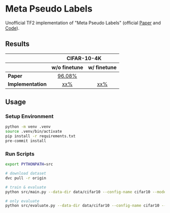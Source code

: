 # Meta Pseudo Labels
Unofficial TF2 implementation of "Meta Pseudo Labels" (official [Paper](https://arxiv.org/abs/2003.10580) and [Code](https://github.com/google-research/google-research/tree/master/meta_pseudo_labels)).


## Results

<table>
    <thead>
        <tr>
            <th></th>
            <th colspan=2>CIFAR-10-4K</th>
        </tr>
        <tr>
            <th></th>
            <th>w/o finetune</th>
            <th>w/ finetune</th>
        </tr>
    </thead>
    <tbody>
        <tr>
            <td><b>Paper</b></td>
            <td align=center><a href="https://tensorboard.dev/experiment/i6sjrvdVQcanGLca8FV3LQ/#scalars" target="_blank">96.08%</a></td>
            <td align=center></td>
        </tr>
        <tr>
            <td><b>Implementation</b></td>
            <td align=center><a href="" target="_blank">xx%</a></td>
            <td align=center><a href="" target="_blank">xx%</a></td>
        </tr>
    </tbody>
</table>


## Usage

### Setup Environment
```bash
python -m venv .venv
source .venv/bin/activate
pip install -r requirements.txt
pre-commit install
```

### Run Scripts
```bash
export PYTHONPATH=src

# download dataset
dvc pull -r origin

# train & evaluate
python src/main.py --data-dir data/cifar10 --config-name cifar10 --model-dir workdir/training --mpl-epochs 5000 --mpl-batch-size 64 --finetune-epochs 20 --finetune-batch-size 512

# only evaluate
python src/evaluate.py --data-dir data/cifar10 --config-name cifar10 --saved-model-dir workdir/training/finetune/model
```
